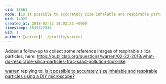 ```yaml
---
cid: 18561
node: [Is it possible to accurately size inhalable and respirable particles using a DIY microscope?](../notes/gretchengehrke/09-21-2017/is-it-possible-to-accurately-size-inhalable-and-respirable-particles-using-a-diy-microscope)
nid: 14929
created_at: 2018-02-22 18:02:23 +0000
timestamp: 1519322543
uid: 1
author: [warren](../profile/warren)
---
```


Added a follow-up to collect some reference images of respirable silica particles, here: https://publiclab.org/questions/warren/02-22-2018/what-do-respirable-silica-particles-frac-sand-pollution-look-like



[warren](../profile/warren) replying to: [Is it possible to accurately size inhalable and respirable particles using a DIY microscope?](../notes/gretchengehrke/09-21-2017/is-it-possible-to-accurately-size-inhalable-and-respirable-particles-using-a-diy-microscope)

